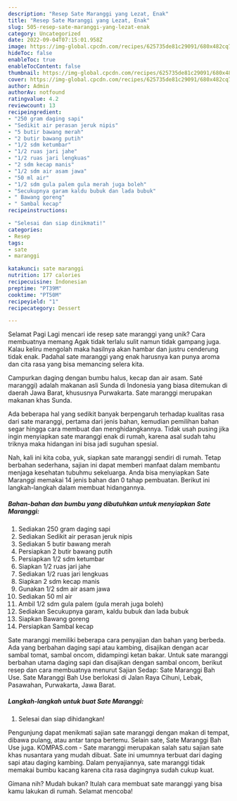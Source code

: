 ```yaml
---
description: "Resep Sate Maranggi yang Lezat, Enak"
title: "Resep Sate Maranggi yang Lezat, Enak"
slug: 505-resep-sate-maranggi-yang-lezat-enak
category: Uncategorized
date: 2022-09-04T07:15:01.958Z
image: https://img-global.cpcdn.com/recipes/625735de81c29091/680x482cq70/sate-maranggi-foto-resep-utama.jpg
hideToc: false
enableToc: true
enableTocContent: false
thumbnail: https://img-global.cpcdn.com/recipes/625735de81c29091/680x482cq70/sate-maranggi-foto-resep-utama.jpg
cover: https://img-global.cpcdn.com/recipes/625735de81c29091/680x482cq70/sate-maranggi-foto-resep-utama.jpg
author: Admin
authorAv: notfound
ratingvalue: 4.2
reviewcount: 13
recipeingredient:
- "250 gram daging sapi"
- "Sedikit air perasan jeruk nipis"
- "5 butir bawang merah"
- "2 butir bawang putih"
- "1/2 sdm ketumbar"
- "1/2 ruas jari jahe"
- "1/2 ruas jari lengkuas"
- "2 sdm kecap manis"
- "1/2 sdm air asam jawa"
- "50 ml air"
- "1/2 sdm gula palem gula merah juga boleh"
- "Secukupnya garam kaldu bubuk dan lada bubuk"
- " Bawang goreng"
- " Sambal kecap"
recipeinstructions:

- "Selesai dan siap dinikmati!"
categories:
- Resep
tags:
- sate
- maranggi

katakunci: sate maranggi 
nutrition: 177 calories
recipecuisine: Indonesian
preptime: "PT39M"
cooktime: "PT50M"
recipeyield: "1"
recipecategory: Dessert

---
```



Selamat Pagi Lagi mencari ide resep sate maranggi yang unik? Cara membuatnya memang Agak tidak terlalu sulit namun tidak gampang juga. Kalau keliru mengolah maka hasilnya akan hambar dan justru cenderung tidak enak. Padahal sate maranggi yang enak harusnya kan punya aroma dan cita rasa yang bisa memancing selera kita.


Campurkan daging dengan bumbu halus, kecap dan air asam. Saté maranggi) adalah makanan asli Sunda di Indonesia yang biasa ditemukan di daerah Jawa Barat, khususnya Purwakarta. Sate maranggi merupakan makanan khas Sunda.

Ada beberapa hal yang sedikit banyak berpengaruh terhadap kualitas rasa dari sate maranggi, pertama dari jenis bahan, kemudian pemilihan bahan segar hingga cara membuat dan menghidangkannya. Tidak usah pusing jika ingin menyiapkan sate maranggi enak di rumah, karena asal sudah tahu triknya maka hidangan ini bisa jadi suguhan spesial.


Nah, kali ini kita coba, yuk, siapkan sate maranggi sendiri di rumah. Tetap berbahan sederhana, sajian ini dapat memberi manfaat dalam membantu menjaga kesehatan tubuhmu sekeluarga. Anda bisa menyiapkan Sate Maranggi memakai 14 jenis bahan dan 0 tahap pembuatan. Berikut ini langkah-langkah dalam membuat hidangannya.

<!--inarticleads1-->

##### Bahan-bahan dan bumbu yang dibutuhkan untuk menyiapkan Sate Maranggi:

1. Sediakan 250 gram daging sapi
1. Sediakan Sedikit air perasan jeruk nipis
1. Sediakan 5 butir bawang merah
1. Persiapkan 2 butir bawang putih
1. Persiapkan 1/2 sdm ketumbar
1. Siapkan 1/2 ruas jari jahe
1. Sediakan 1/2 ruas jari lengkuas
1. Siapkan 2 sdm kecap manis
1. Gunakan 1/2 sdm air asam jawa
1. Sediakan 50 ml air
1. Ambil 1/2 sdm gula palem (gula merah juga boleh)
1. Sediakan Secukupnya garam, kaldu bubuk dan lada bubuk
1. Siapkan  Bawang goreng
1. Persiapkan  Sambal kecap


Sate maranggi memiliki beberapa cara penyajian dan bahan yang berbeda. Ada yang berbahan daging sapi atau kambing, disajikan dengan acar sambal tomat, sambal oncom, didampingi ketan bakar. Untuk sate maranggi berbahan utama daging sapi dan disajikan dengan sambal oncom, berikut resep dan cara membuatnya menurut Sajian Sedap: Sate Maranggi Bah Use. Sate Maranggi Bah Use berlokasi di Jalan Raya Cihuni, Lebak, Pasawahan, Purwakarta, Jawa Barat. 

<!--inarticleads2-->

##### Langkah-langkah untuk buat Sate Maranggi:


1. Selesai dan siap dihidangkan!

Pengunjung dapat menikmati sajian sate maranggi dengan makan di tempat, dibawa pulang, atau antar tanpa bertemu. Selain sate, Sate Maranggi Bah Use juga. KOMPAS.com - Sate maranggi merupakan salah satu sajian sate khas nusantara yang mudah dibuat. Sate ini umumnya terbuat dari daging sapi atau daging kambing. Dalam penyajiannya, sate maranggi tidak memakai bumbu kacang karena cita rasa dagingnya sudah cukup kuat. 

Gimana nih? Mudah bukan? Itulah cara membuat sate maranggi yang bisa kamu lakukan di rumah. Selamat mencoba!

